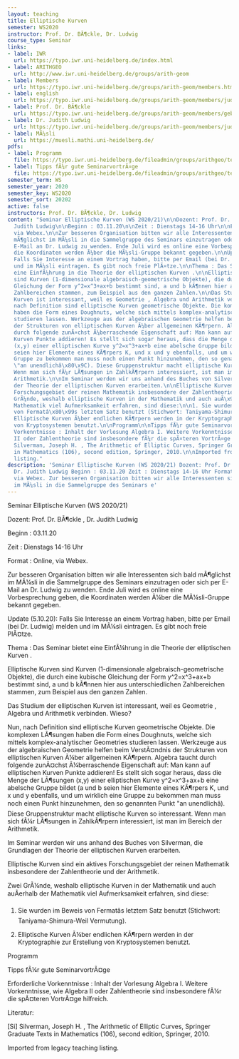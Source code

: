 ```yaml
---
layout: teaching
title: Elliptische Kurven
semester: WS2020
instructor: Prof. Dr. BÃ¶ckle, Dr. Ludwig
course_type: Seminar
links:
- label: IWR
  url: https://typo.iwr.uni-heidelberg.de/index.html
- label: ARITHGEO
  url: http://www.iwr.uni-heidelberg.de/groups/arith-geom
- label: Members
  url: https://typo.iwr.uni-heidelberg.de/groups/arith-geom/members.html
- label: english
  url: https://typo.iwr.uni-heidelberg.de/groups/arith-geom/members/judith-ludwig/seminar-elliptische-kurven.html
- label: Prof. Dr. BÃ¶ckle
  url: https://typo.iwr.uni-heidelberg.de/groups/arith-geom/members/gebhard-boeckle.html
- label: Dr. Judith Ludwig
  url: https://typo.iwr.uni-heidelberg.de/groups/arith-geom/members/judith-ludwig.html
- label: MÃ¼sli
  url: https://muesli.mathi.uni-heidelberg.de/
pdfs:
- label: Programm
  file: https://typo.iwr.uni-heidelberg.de/fileadmin/groups/arithgeo/templates/data/Judith_Ludwig/Elliptische_Kurven/Programm_Elliptische_Kurven.pdf
- label: Tipps fÃ¼r gute SeminarvortrÃ¤ge
  file: https://typo.iwr.uni-heidelberg.de/fileadmin/groups/arithgeo/templates/data/Judith_Ludwig/Elliptische_Kurven/Tipps.pdf
semester_term: WS
semester_year: 2020
semester_key: WS2020
semester_sort: 20202
active: false
instructors: Prof. Dr. BÃ¶ckle, Dr. Ludwig
content: "Seminar Elliptische Kurven (WS 2020/21)\n\nDozent: Prof. Dr. BÃ¶ckle , Dr.
  Judith Ludwig\n\nBeginn : 03.11.20\n\nZeit : Dienstags 14-16 Uhr\n\nFormat : Online,
  via Webex.\n\nZur besseren Organisation bitten wir alle Interessenten sich bald
  mÃ¶glichst im MÃ¼sli in die Sammelgruppe des Seminars einzutragen oder sich per
  E-Mail an Dr. Ludwig zu wenden. Ende Juli wird es online eine Vorbesprechung geben,
  die Koordinaten werden Ã¼ber die MÃ¼sli-Gruppe bekannt gegeben.\n\nUpdate (5.10.20):
  Falls Sie Interesse an einem Vortrag haben, bitte per Email (bei Dr. Ludwig) melden
  und im MÃ¼sli eintragen. Es gibt noch freie PlÃ¤tze.\n\nThema : Das Seminar bietet
  eine EinfÃ¼hrung in die Theorie der elliptischen Kurven .\n\nElliptische Kurven
  sind Kurven (1-dimensionale algebraisch-geometrische Objekte), die durch eine kubische
  Gleichung der Form y^2=x^3+ax+b bestimmt sind, a und b kÃ¶nnen hier aus unterschiedlichen
  Zahlbereichen stammen, zum Beispiel aus den ganzen Zahlen.\n\nDas Studium der elliptischen
  Kurven ist interessant, weil es Geometrie , Algebra und Arithmetik verbinden. Wieso?\n\nNun,
  nach Definition sind elliptische Kurven geometrische Objekte. Die komplexen LÃ¶sungen
  haben die Form eines Doughnuts, welche sich mittels komplex-analytischer Geometries
  studieren lassen. Werkzeuge aus der algebraischen Geometrie helfen beim VerstÃ¤ndnis
  der Strukturen von elliptischen Kurven Ã¼ber allgemeinen KÃ¶rpern. Algebra taucht
  durch folgende zunÃ¤chst Ã¼berraschende Eigenschaft auf: Man kann auf elliptischen
  Kurven Punkte addieren! Es stellt sich sogar heraus, dass die Menge der LÃ¶sungen
  (x,y) einer elliptischen Kurve y^2=x^3+ax+b eine abelsche Gruppe bildet (a und b
  seien hier Elemente eines KÃ¶rpers K, und x und y ebenfalls, und um wirklich eine
  Gruppe zu bekommen man muss noch einen Punkt hinzunehmen, den so genannten Punkt
  \"an unendlichâ\x80\x9C). Diese Gruppenstruktur macht elliptische Kurven so interessant.
  Wenn man sich fÃ¼r LÃ¶sungen in ZahlkÃ¶rpern interessiert, ist man im Bereich der
  Arithmetik.\n\nIm Seminar werden wir uns anhand des Buches von Silverman, die Grundlagen
  der Theorie der elliptischen Kurven erarbeiten.\n\nElliptische Kurven sind ein aktives
  Forschungsgebiet der reinen Mathematik insbesondere der Zahlentheorie und der Arithmetik.\n\nZwei
  GrÃ¼nde, weshalb elliptische Kurven in der Mathematik und auch auÃ\x9Ferhalb der
  Mathematik viel Aufmerksamkeit erfahren, sind diese:\n\n1. Sie wurden im Beweis
  von Fermatâ\x80\x99s letztem Satz benutzt (Stichwort: Taniyama-Shimura-Weil Vermutung).\n\n2.
  Elliptische Kurven Ã¼ber endlichen KÃ¶rpern werden in der Kryptographie zur Erstellung
  von Kryptosystemen benutzt.\n\nProgramm\n\nTipps fÃ¼r gute SeminarvortrÃ¤ge\n\nErforderliche
  Vorkenntnisse : Inhalt der Vorlesung Algebra I. Weitere Vorkenntnisse, wie Algebra
  II oder Zahlentheorie sind insbesondere fÃ¼r die spÃ¤teren VortrÃ¤ge hilfreich.\n\nLiteratur:\n\n[Si]
  Silverman, Joseph H. , The Arithmetic of Elliptic Curves, Springer Graduate Texts
  in Mathematics (106), second edition, Springer, 2010.\n\nImported from legacy teaching
  listing."
description: 'Seminar Elliptische Kurven (WS 2020/21) Dozent: Prof. Dr. BÃ¶ckle ,
  Dr. Judith Ludwig Beginn : 03.11.20 Zeit : Dienstags 14-16 Uhr Format : Online,
  via Webex. Zur besseren Organisation bitten wir alle Interessenten sich bald mÃ¶glichst
  im MÃ¼sli in die Sammelgruppe des Seminars e'
---
```

Seminar Elliptische Kurven (WS 2020/21)

Dozent: Prof. Dr. BÃ¶ckle , Dr. Judith Ludwig

Beginn : 03.11.20

Zeit : Dienstags 14-16 Uhr

Format : Online, via Webex.

Zur besseren Organisation bitten wir alle Interessenten sich bald mÃ¶glichst im MÃ¼sli in die Sammelgruppe des Seminars einzutragen oder sich per E-Mail an Dr. Ludwig zu wenden. Ende Juli wird es online eine Vorbesprechung geben, die Koordinaten werden Ã¼ber die MÃ¼sli-Gruppe bekannt gegeben.

Update (5.10.20): Falls Sie Interesse an einem Vortrag haben, bitte per Email (bei Dr. Ludwig) melden und im MÃ¼sli eintragen. Es gibt noch freie PlÃ¤tze.

Thema : Das Seminar bietet eine EinfÃ¼hrung in die Theorie der elliptischen Kurven .

Elliptische Kurven sind Kurven (1-dimensionale algebraisch-geometrische Objekte), die durch eine kubische Gleichung der Form y^2=x^3+ax+b bestimmt sind, a und b kÃ¶nnen hier aus unterschiedlichen Zahlbereichen stammen, zum Beispiel aus den ganzen Zahlen.

Das Studium der elliptischen Kurven ist interessant, weil es Geometrie , Algebra und Arithmetik verbinden. Wieso?

Nun, nach Definition sind elliptische Kurven geometrische Objekte. Die komplexen LÃ¶sungen haben die Form eines Doughnuts, welche sich mittels komplex-analytischer Geometries studieren lassen. Werkzeuge aus der algebraischen Geometrie helfen beim VerstÃ¤ndnis der Strukturen von elliptischen Kurven Ã¼ber allgemeinen KÃ¶rpern. Algebra taucht durch folgende zunÃ¤chst Ã¼berraschende Eigenschaft auf: Man kann auf elliptischen Kurven Punkte addieren! Es stellt sich sogar heraus, dass die Menge der LÃ¶sungen (x,y) einer elliptischen Kurve y^2=x^3+ax+b eine abelsche Gruppe bildet (a und b seien hier Elemente eines KÃ¶rpers K, und x und y ebenfalls, und um wirklich eine Gruppe zu bekommen man muss noch einen Punkt hinzunehmen, den so genannten Punkt "an unendlichâ). Diese Gruppenstruktur macht elliptische Kurven so interessant. Wenn man sich fÃ¼r LÃ¶sungen in ZahlkÃ¶rpern interessiert, ist man im Bereich der Arithmetik.

Im Seminar werden wir uns anhand des Buches von Silverman, die Grundlagen der Theorie der elliptischen Kurven erarbeiten.

Elliptische Kurven sind ein aktives Forschungsgebiet der reinen Mathematik insbesondere der Zahlentheorie und der Arithmetik.

Zwei GrÃ¼nde, weshalb elliptische Kurven in der Mathematik und auch auÃerhalb der Mathematik viel Aufmerksamkeit erfahren, sind diese:

1. Sie wurden im Beweis von Fermatâs letztem Satz benutzt (Stichwort: Taniyama-Shimura-Weil Vermutung).

2. Elliptische Kurven Ã¼ber endlichen KÃ¶rpern werden in der Kryptographie zur Erstellung von Kryptosystemen benutzt.

Programm

Tipps fÃ¼r gute SeminarvortrÃ¤ge

Erforderliche Vorkenntnisse : Inhalt der Vorlesung Algebra I. Weitere Vorkenntnisse, wie Algebra II oder Zahlentheorie sind insbesondere fÃ¼r die spÃ¤teren VortrÃ¤ge hilfreich.

Literatur:

[Si] Silverman, Joseph H. , The Arithmetic of Elliptic Curves, Springer Graduate Texts in Mathematics (106), second edition, Springer, 2010.

Imported from legacy teaching listing.
